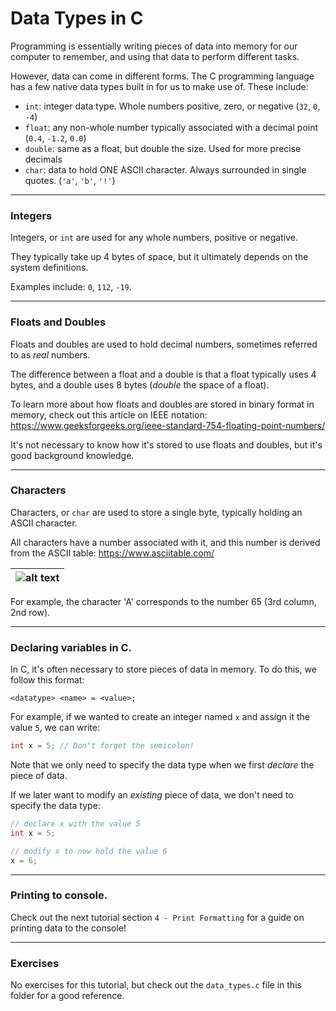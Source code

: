 # Data Types in C

Programming is essentially writing pieces of data into memory for our computer to remember, and using that data to perform different tasks.

However, data can come in different forms. The C programming language has a few native data types built in for us to make use of. These include:

- ```int```: integer data type. Whole numbers positive, zero, or negative (```32```, ```0```, ```-4```)
- ```float```: any non-whole number typically associated with a decimal point (```0.4```, ```-1.2```, ```0.0```)
- ```double```: same as a float, but double the size. Used for more precise decimals
- ```char```: data to hold ONE ASCII character. Always surrounded in single quotes. (```'a'```, ```'b'```, ```'!'```)

---

### Integers

Integers, or ```int``` are used for any whole numbers, positive or negative.

They typically take up 4 bytes of space, but it ultimately depends on the system definitions.

Examples include: ```0```, ```112```, ```-19```.

---

### Floats and Doubles

Floats and doubles are used to hold decimal numbers, sometimes referred to as _real_ numbers.

The difference between a float and a double is that a float typically uses 4 bytes, and a double uses 8 bytes (_double_ the space of a float).

To learn more about how floats and doubles are stored in binary format in memory, check out this article on IEEE notation: https://www.geeksforgeeks.org/ieee-standard-754-floating-point-numbers/

It's not necessary to know how it's stored to use floats and doubles, but it's good background knowledge.

---

### Characters

Characters, or ```char``` are used to store a single byte, typically holding an ASCII character.

All characters have a number associated with it, and this number is derived from the ASCII table: https://www.asciitable.com/

| ![alt text](https://www.asciitable.com/asciifull.gif "Navigating to the folder with my C file") |
|:--:|

For example, the character 'A' corresponds to the number 65 (3rd column, 2nd row).

---

### Declaring variables in C.

In C, it's often necessary to store pieces of data in memory. To do this, we follow this format:

```
<datatype> <name> = <value>;
```

For example, if we wanted to create an integer named ```x``` and assign it the value ```5```, we can write:

```C
int x = 5; // Don't forget the semicolon!
```

Note that we only need to specify the data type when we first _declare_ the piece of data.

If we later want to modify an _existing_ piece of data, we don't need to specify the data type:

```C
// declare x with the value 5
int x = 5;

// modify x to now hold the value 6
x = 6;
```

---

### Printing to console.

Check out the next tutorial section ```4 - Print Formatting``` for a guide on printing data to the console!

---

### Exercises

No exercises for this tutorial, but check out the ```data_types.c``` file in this folder for a good reference.
